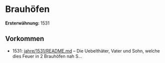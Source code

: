 # Brauhöfen

**Ersterwähnung:** 1531

## Vorkommen
- 1531: [jahre/1531/README.md](../jahre/1531/README.md) – Die Uebelthäter,
Vater und Sohn, welche dies Feuer in 2 Brauhöfen nah
S...
